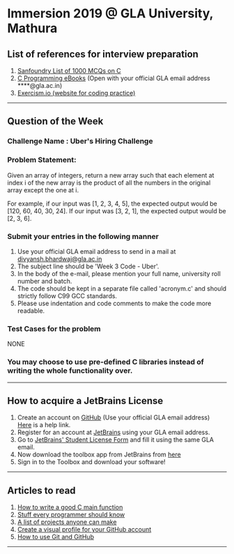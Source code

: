 # Immersion 2019 @ GLA University, Mathura

## List of references for interview preparation

1. [Sanfoundry List of 1000 MCQs on C](https://www.sanfoundry.com/c-interview-questions-answers/)  
2. [C Programming eBooks](https://drive.google.com/open?id=1I2QTu1akEhRA_HgMvNMUIL7a5w1uaKHF) (Open with your official GLA email address ****@gla.ac.in)  
3. [Exercism.io (website for coding practice)](https://exercism.io/)

___


## Question of the Week  

### Challenge Name : Uber's Hiring Challenge  

### Problem Statement:  
Given an array of integers,
return a new array such that each element at index i of the new array 
is the product of all the numbers in the original array except the one at i.

For example,
if our input was [1, 2, 3, 4, 5], 
the expected output would be [120, 60, 40, 30, 24]. 
If our input was [3, 2, 1], the expected output would be [2, 3, 6].

###  Submit your entries in the following manner
1. Use your official GLA email address to send in a mail at divyansh.bhardwaj@gla.ac.in  
2. The subject line should be 'Week 3 Code - Uber'.  
3. In the body of the e-mail, please mention your full name, university roll number and batch.  
4. The code should be kept in a separate file called 'acronym.c' and should strictly follow C99 GCC standards.  
5. Please use indentation and code comments to make the code more readable.  

### Test Cases for the problem
NONE

### You may choose to use pre-defined C libraries instead of writing the whole functionality over.

---

## How to acquire a JetBrains License

1. Create an account on [GitHub](https://github.com/join) (Use your official GLA email address)  
   [Here](https://www.wikihow.com/Create-an-Account-on-GitHub) is a help link.  
2. Register for an account at [JetBrains](https://account.jetbrains.com/login) using your GLA email address.    
3. Go to [JetBrains' Student License Form](https://www.jetbrains.com/shop/eform/students) and fill it using the same GLA email.  
4. Now download the toolbox app from JetBrains from [here](https://www.jetbrains.com/toolbox/)  
5. Sign in to the Toolbox and download your software!

___

## Articles to read

1. [How to write a good C main function](https://opensource.com/article/19/5/how-write-good-c-main-function?utm_medium=Email&utm_campaign=weekly&sc_cid=701f20000012sAeAAI)  
2. [Stuff every programmer should know](https://github.com/mtdvio/every-programmer-should-know)  
3. [A list of projects anyone can make](https://github.com/karan/Projects)  
4. [Create a visual profile for your GitHub account](https://sourcerer.io/)  
5. [How to use Git and GitHub](https://www.youtube.com/watch?v=Ytux4IOAR_s&list=PLAwxTw4SYaPk8_-6IGxJtD3i2QAu5_s_p)

___  